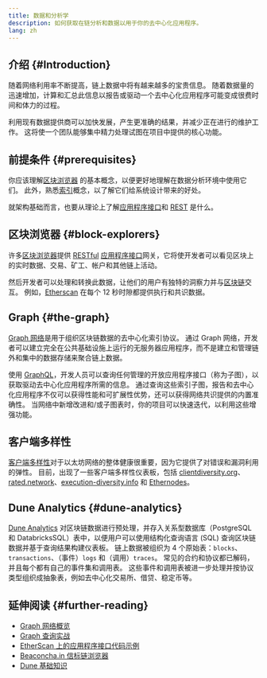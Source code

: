 ```yaml
---
title: 数据和分析学
description: 如何获取在链分析和数据以用于你的去中心化应用程序。
lang: zh
---
```


## 介绍 {#Introduction}

随着网络利用率不断提高，链上数据中将有越来越多的宝贵信息。 随着数据量的迅速增加，计算和汇总此信息以报告或驱动一个去中心化应用程序可能变成很费时间和体力的过程。

利用现有数据提供商可以加快发展，产生更准确的结果，并减少正在进行的维护工作。 这将使一个团队能够集中精力处理试图在项目中提供的核心功能。

## 前提条件 {#prerequisites}

你应该理解[区块浏览器](/developers/docs/data-and-analytics/block-explorers/) 的基本概念，以便更好地理解在数据分析环境中使用它们。 此外，熟悉[索引](/glossary/#index)概念，以了解它们给系统设计带来的好处。

就架构基础而言，也要从理论上了解[应用程序接口](https://www.wikipedia.org/wiki/API)和 [REST](https://www.wikipedia.org/wiki/Representational_state_transfer) 是什么。

## 区块浏览器 {#block-explorers}

许多[区块浏览器](/developers/docs/data-and-analytics/block-explorers/)提供 [RESTful](https://www.wikipedia.org/wiki/Representational_state_transfer) [应用程序接口](https://www.wikipedia.org/wiki/API)网关，它将使开发者可以看见区块上的实时数据、交易、矿工、帐户和其他链上活动。

然后开发者可以处理和转换此数据，让他们的用户有独特的洞察力并与[区块链](/glossary/#blockchain)交互。 例如，[Etherscan](https://etherscan.io) 在每个 12 秒时隙都提供执行和共识数据。

## Graph {#the-graph}

[Graph 网络](https://thegraph.com/)是用于组织区块链数据的去中心化索引协议。 通过 Graph 网络，开发者可以建立完全在公共基础设施上运行的无服务器应用程序，而不是建立和管理链外和集中的数据存储来聚合链上数据。

使用 [GraphQL](https://graphql.org/)，开发人员可以查询任何管理的开放应用程序接口（称为子图），以获取驱动去中心化应用程序所需的信息。 通过查询这些索引子图，报告和去中心化应用程序不仅可以获得性能和可扩展性优势，还可以获得网络共识提供的内置准确性。 当网络中新增改进和/或子图表时，你的项目可以快速迭代，以利用这些增强功能。

## 客户端多样性

[客户端多样性](/developers/docs/nodes-and-clients/client-diversity/)对于以太坊网络的整体健康很重要，因为它提供了对错误和漏洞利用的弹性。 目前，出现了一些客户端多样性仪表板，包括 [clientdiversity.org](https://clientdiversity.org/)、[rated.network](https://www.rated.network)、[execution-diversity.info](https://execution-diversity.info/) 和 [Ethernodes](https://ethernodes.org/)。

## Dune Analytics {#dune-analytics}

[Dune Analytics](https://dune.com/) 对区块链数据进行预处理，并存入关系型数据库（PostgreSQL 和 DatabricksSQL）表中，以便用户可以使用结构化查询语言 (SQL) 查询区块链数据并基于查询结果构建仪表板。 链上数据被组织为 4 个原始表：`blocks`、`transactions`、（事件）`logs` 和（调用）`traces`。 常见的合约和协议都已解码，并且每个都有自己的事件集和调用表。 这些事件和调用表被进一步处理并按协议类型组织成抽象表，例如去中心化交易所、借贷、稳定币等。

## 延伸阅读 {#further-reading}

- [Graph 网络概览](https://thegraph.com/docs/en/about/network/)
- [Graph 查询实战](https://thegraph.com/explorer/subgraph/graphprotocol/graph-network-mainnet?version=current)
- [EtherScan 上的应用程序接口代码示例](https://etherscan.io/apis#contracts)
- [Beaconcha.in 信标链浏览器](https://beaconcha.in)
- [Dune 基础知识](https://docs.dune.com/#dune-basics)
